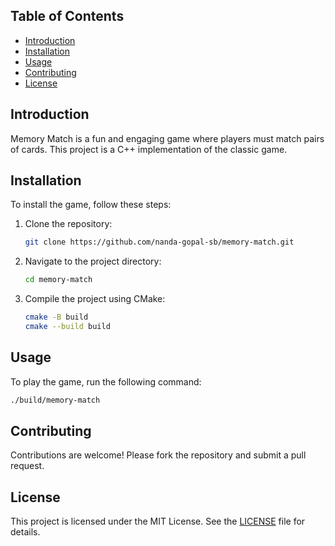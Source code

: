 ## Table of Contents
- [Introduction](#introduction)
- [Installation](#installation)
- [Usage](#usage)
- [Contributing](#contributing)
- [License](#license)

## Introduction
Memory Match is a fun and engaging game where players must match pairs of cards. This project is a C++ implementation of the classic game.

## Installation
To install the game, follow these steps:

1. Clone the repository:
    ```sh
    git clone https://github.com/nanda-gopal-sb/memory-match.git
    ```
2. Navigate to the project directory:
    ```sh
    cd memory-match
    ```
3. Compile the project using CMake:
    ```sh
    cmake -B build
    cmake --build build
    ```

## Usage
To play the game, run the following command:
```sh
./build/memory-match
```

## Contributing
Contributions are welcome! Please fork the repository and submit a pull request.

## License
This project is licensed under the MIT License. See the [LICENSE](LICENSE) file for details.